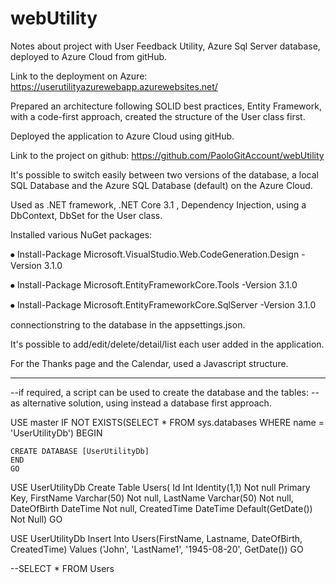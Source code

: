 # webUtility

Notes about project with User Feedback Utility, Azure Sql Server database, deployed to Azure Cloud from gitHub.

Link to the deployment on Azure:
https://userutilityazurewebapp.azurewebsites.net/

Prepared an architecture following SOLID best practices, Entity Framework, with a code-first approach, created the structure of the User class first.

Deployed the application to Azure Cloud using gitHub.

Link to the project on github:
https://github.com/PaoloGitAccount/webUtility

It's possible to switch easily between two versions of the database, a local SQL Database and the Azure SQL Database (default) on the Azure Cloud.

Used as .NET framework, .NET Core 3.1 , Dependency Injection, using a DbContext, DbSet for the User class.

Installed various NuGet packages:

⦁	Install-Package Microsoft.VisualStudio.Web.CodeGeneration.Design -Version 3.1.0

⦁	Install-Package Microsoft.EntityFrameworkCore.Tools -Version 3.1.0

⦁	Install-Package Microsoft.EntityFrameworkCore.SqlServer -Version 3.1.0

connectionstring to the database in the appsettings.json.

It's possible to add/edit/delete/detail/list each user added in the application.

For the Thanks page and the Calendar, used a Javascript structure.


------------------------------------------
--if required, a script can be used to create the database and the tables:
-- as alternative solution, using instead a database first approach.

USE master
IF NOT EXISTS(SELECT * FROM sys.databases WHERE name = 'UserUtilityDb')
  BEGIN

    CREATE DATABASE [UserUtilityDb]
    END
    GO
 
USE UserUtilityDb
Create Table Users(
Id Int Identity(1,1) Not null Primary Key,
FirstName Varchar(50) Not null,
LastName Varchar(50) Not null,
DateOfBirth DateTime Not null,
CreatedTime DateTime Default(GetDate()) Not Null)
GO

USE UserUtilityDb
Insert Into Users(FirstName, Lastname, DateOfBirth, CreatedTime) 
Values ('John', 'LastName1', '1945-08-20', GetDate())
GO

--SELECT * FROM Users

 
